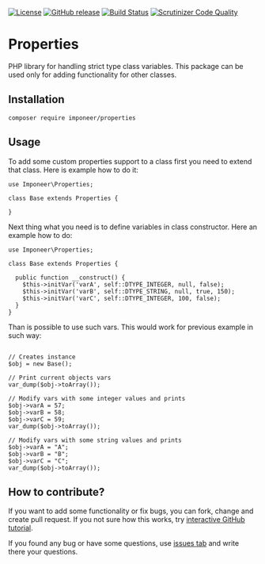 [![License](https://img.shields.io/github/license/imponeer/properties.svg?maxAge=2592000)](License.txt) [![GitHub release](https://img.shields.io/github/release/imponeer/properties.svg?maxAge=2592000)](https://github.com/imponeer/properties/releases) [![Build Status](https://travis-ci.org/imponeer/properties.svg?branch=master)](https://travis-ci.org/imponeer/properties) [![Scrutinizer Code Quality](https://scrutinizer-ci.com/g/imponeer/properties/badges/quality-score.png)](https://scrutinizer-ci.com/g/imponeer/properties/)

# Properties

PHP library for handling strict type class variables. This package can be used only for adding functionality for other classes.

## Installation

`composer require imponeer/properties`

## Usage

To add some custom properties support to a class first you need to extend that class. Here is example how to do it:
```php5
use Imponeer\Properties;

class Base extends Properties {

}
```
Next thing what you need is to define variables in class constructor. Here an example how to do:
```php5
use Imponeer\Properties;

class Base extends Properties {

  public function __construct() {
    $this->initVar('varA', self::DTYPE_INTEGER, null, false);
    $this->initVar('varB', self::DTYPE_STRING, null, true, 150);
    $this->initVar('varC', self::DTYPE_INTEGER, 100, false);
  }
}
```
Than is possible to use such vars. This would work for previous example in such way:
```php5

// Creates instance
$obj = new Base();

// Print current objects vars
var_dump($obj->toArray());

// Modify vars with some integer values and prints
$obj->varA = 57;
$obj->varB = 58;
$obj->varC = 59;
var_dump($obj->toArray());

// Modify vars with some string values and prints
$obj->varA = "A";
$obj->varB = "B";
$obj->varC = "C";
var_dump($obj->toArray());

```

## How to contribute?

If you want to add some functionality or fix bugs, you can fork, change and create pull request. If you not sure how this works, try [interactive GitHub tutorial](https://try.github.io).

If you found any bug or have some questions, use [issues tab](https://github.com/imponeer/properties/issues) and write there your questions.
